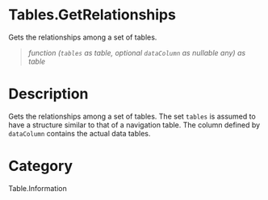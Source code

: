 ﻿# Tables.GetRelationships
Gets the relationships among a set of tables.
> _function (<code>tables</code> as table, optional <code>dataColumn</code> as nullable any) as table_
# Description 
Gets the relationships among a set of tables. The set <code>tables</code> is assumed to have a structure similar to that of a navigation table. The column defined by <code>dataColumn</code> contains the actual data tables.

# Category 
Table.Information
